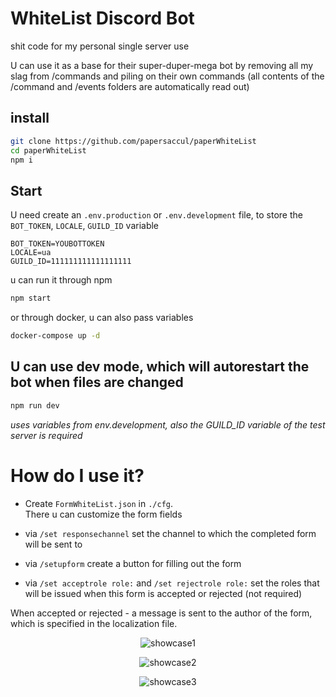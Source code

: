 # WhiteList Discord Bot
shit code for my personal single server use

U can use it as a base for their super-duper-mega bot by removing all my slag from /commands and piling on their own commands (all contents of the /command and /events folders are automatically read out)

## install
```sh
git clone https://github.com/papersaccul/paperWhiteList
cd paperWhiteList
npm i
```

## Start
U need create an `.env.production` or `.env.development` file, to store the `BOT_TOKEN`, `LOCALE`, `GUILD_ID` variable
```text
BOT_TOKEN=YOUBOTTOKEN
LOCALE=ua
GUILD_ID=111111111111111111
```
u can run it through npm
```sh
npm start
``` 
or through docker, u can also pass variables
```sh
docker-compose up -d
```

## U can use dev mode, which will autorestart the bot when files are changed
```sh
npm run dev
```
*uses variables from env.development, also the GUILD_ID variable of the test server is required*

# How do I use it?
- Create `FormWhiteList.json` in `./cfg`.\
There u can customize the form fields

- via `/set responsechannel` set the channel to which the completed form will be sent to

- via `/setupform` create a button for filling out the form

- via `/set acceptrole role:` and `/set rejectrole role:` set the roles that will be issued when this form is accepted or rejected (not required)

When accepted or rejected - a message is sent to the author of the form, which is specified in the localization file.

<p align="center">
  <img src="https://media.discordapp.net/attachments/1216039732178456626/1217182543527411752/image.png?ex=66031894&is=65f0a394&hm=67baa71e2803dd74a199e0282acb5f6385db32a4a98054eb74a19368ef334eaa&=&" alt="showcase1">
</p>

<p align="center">
  <img src="https://media.discordapp.net/attachments/1216039732178456626/1217183844763959386/image.png?ex=660319ca&is=65f0a4ca&hm=eff0cbcd55e915fb9f617c93cf8c1b6712890b15f858c2f8ccd02bb85bc09042&=&format=webp&quality=lossless&" alt="showcase2">
</p>

<p align="center">
  <img src="https://media.discordapp.net/attachments/1216039732178456626/1217184032920572104/image.png?ex=660319f7&is=65f0a4f7&hm=025384d0822423b16bba9d19cf19819f2402be77a595c6046cf78ae266406257&=&format=webp&" alt="showcase3">
</p>